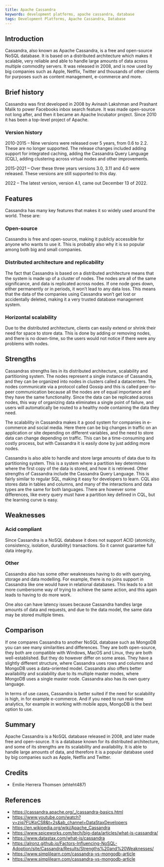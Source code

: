 ```yaml
---
title: Apache Cassandra
keywords: development platforms, apache cassandra, database
tags: Development Platforms, Apache Cassandra, Database
---
```


## Introduction

Cassandra, also known as Apache Cassandra, is a free and open-source NoSQL database. It is based on a distributed architecture which makes it scalable, very reliable and able to handle large amounts of data across multiple commodity servers.
It was released in 2008, and is now used by big companies such as Apple, Netflix, Twitter and thousands of other clients for purposes such as content management, e-commerce and more.

## Brief history

Cassandra was first developed in 2008 by Avinash Lakshman and Prashant Malik to power Facebooks inbox search feature. It was made open-source not long after, and then it became an Apache Incubator project. Since 2010 it has been a top-level project of Apache.

### Version history

2010-2015 – Nine versions were released over 5 years, from 0.6 to 2.2. These are no longer supported. The release changes included adding support for integrated caching, adding the Cassandra Query Language (CQL), adding clustering across virtual nodes and other improvements.

2015-2021 – Over these three years versions 3.0, 3.11 and 4.0 were released. These versions are still supported to this day.

2022 – The latest version, version 4.1, came out December 13 of 2022.

## Features

Cassandra has many key features that makes it so widely used around the world. These are:

### Open-source

Cassandra is free and open-source, making it publicly accessible for anyone who wants to use it. This is probably also why it is so popular among both big and small companies.

### Distributed architecture and replicability

The fact that Cassandra is based on a distributed architecture means that the system is made up of a cluster of nodes. The nodes are all of the same significance, and data is replicated across nodes. If one node goes down, either permanently or in periods, it won’t lead to any data loss. This means that the data of the companies using Cassandra won’t get lost or accidentally deleted, making it a very trusted database management system.

### Horizontal scalability

Due to the distributed architecture, clients can easily extend or shrink their need for space to store data. This is done by adding or removing nodes, and there is no down-time, so the users would not notice if there were any problems with nodes.

## Strengths

Cassandras strengths lies in its distributed architecture, scalability and partitioning system. The nodes represent a single instance of Cassandra, and they can be organized into nodes in clusters called a datacenters. The nodes communicate via a protocol called Gossip and this is called peer-to-peer communication because all the nodes are of equal importance and they have the same functionality. Since the data can be replicated across nodes, this way of organizing data eliminates a single point of failure, and users will automatically be routed to a healthy node containing the data they need.

The scalability in Cassandra makes it a good system for companies in e-commerce and social media. Here there can be big changes in traffic on an application or site depending on different variables, and the need to store data can change depending on traffic. This can be a time-consuming and costly process, but with Cassandra it is easily done by just adding more nodes.

Cassandra is also able to handle and store large amounts of data due to its partitioning system. This is a system where a partition key determines where the first copy of the data is stored, and how it is retrieved.
Other strengths of Cassandra include the Cassandra Query Language. This is fairly similar to regular SQL, making it easy for developers to learn. CQL also stores data in tables and columns, and many of the interactions and data types are the same for both languages. There are however some differences, like every query must have a partition key defined in CQL, but the learning curve is easy.

## Weaknesses

### Acid compliant

Since Cassandra is a NoSQL database it does not support ACID (atomicity, consistency, isolation, durability) transactions. So it cannot guarantee full data integrity.

### Other

Cassandra also has some other weaknesses having to do with querying, storage and data modelling. For example, there is no joins support in Cassandra like one would have in relational databases. This leads to a bit more cumbersome way of trying to achieve the same action, and this again leads to having to do more work.

One also can have latency issues because Cassandra handles large amounts of data and requests, and due to the data model, the same data may be stored multiple times.

## Comparison

If one compares Cassandra to another NoSQL database such as MongoDB you can see many similarities and differences. They are both open-source, they both are compatible with Windows, MacOS and Linux, they are both well-established. But they do however differ on some areas. They have a slightly different structure, where Cassandra uses rows and columns and MongoDB uses a data-oriented model. Cassandra also offers better availability and scalability due to its multiple master modes, where MongoDB uses a single master node. Cassandra also has its own query language.

In terms of use cases, Cassandra is better suited if the need for scalability is high, in for example e-commerce. And if you need to run real-time analytics, for example in working with mobile apps, MongoDB is the best option to use.

## Summary

Apache Cassandra is a NoSQL database released in 2008, and later made free and open-source. It is a database known for its distributed architecture, and some of its strengths are its scalability and availability. It is able to handle large amounts of data, and therefore it is a popular database used by big companies such as Apple, Netflix and Twitter.

## Credits

- Emilie Herrera Thomsen (ehteht487)

## References

- https://cassandra.apache.org/_/cassandra-basics.html
- https://www.youtube.com/watch?v=ziq7FUKpCS8&t=2s&ab_channel=DataStaxDevelopers
- https://en.wikipedia.org/wiki/Apache_Cassandra
- https://www.spiceworks.com/tech/big-data/articles/what-is-cassandra/
- https://www.datastax.com/what-is/cassandra
- https://alronz.github.io/Factors-Influencing-NoSQL-Adoption/site/Cassandra/Results/Strengths%20and%20Weaknesses/
- https://www.simplilearn.com/cassandra-vs-mongodb-article
- https://www.simplilearn.com/cassandra-vs-mongodb-article
